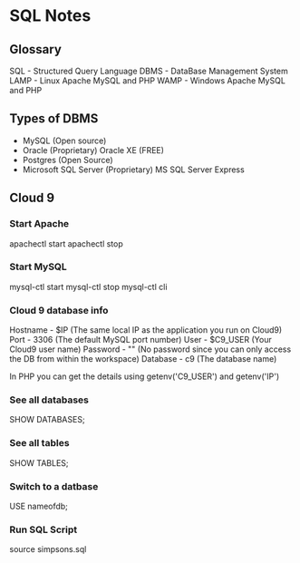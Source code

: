 # SQL Notes

## Glossary
SQL - Structured Query Language
DBMS - DataBase Management System
LAMP - Linux Apache MySQL and PHP
WAMP - Windows Apache MySQL and PHP

## Types of DBMS
- MySQL (Open source)
- Oracle (Proprietary) Oracle XE (FREE)
- Postgres (Open Source)
- Microsoft SQL Server (Proprietary) MS SQL Server Express

## Cloud 9

### Start Apache
apachectl start
apachectl stop

### Start MySQL
mysql-ctl start
mysql-ctl stop
mysql-ctl cli

### Cloud 9 database info
Hostname - $IP (The same local IP as the application you run on Cloud9)
Port - 3306 (The default MySQL port number)
User - $C9_USER (Your Cloud9 user name)
Password - "" (No password since you can only access the DB from within the workspace)
Database - c9 (The database name)

In PHP you can get the details using getenv('C9_USER') and getenv('IP')

### See all databases
SHOW DATABASES;

### See all tables
SHOW TABLES;

### Switch to a datbase
USE nameofdb;

### Run SQL Script
source simpsons.sql
